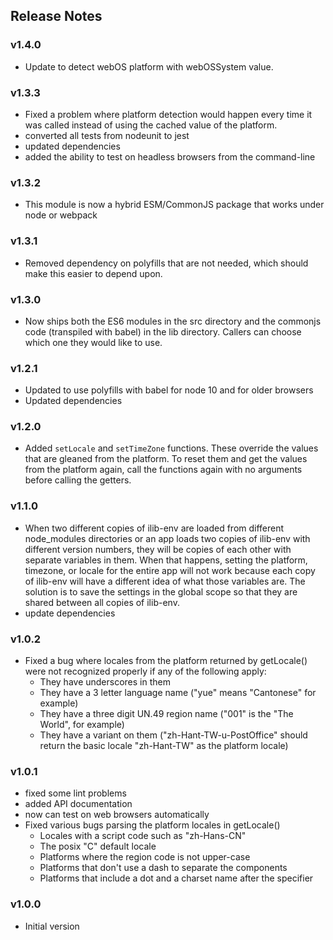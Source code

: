 ## Release Notes

### v1.4.0
* Update to detect webOS platform with webOSSystem value.

### v1.3.3

* Fixed a problem where platform detection would happen every time it was
  called instead of using the cached value of the platform.
* converted all tests from nodeunit to jest
* updated dependencies
* added the ability to test on headless browsers from the command-line

### v1.3.2

* This module is now a hybrid ESM/CommonJS package that works under node
  or webpack

### v1.3.1

* Removed dependency on polyfills that are not needed, which should make this
  easier to depend upon.

### v1.3.0

* Now ships both the ES6 modules in the src directory and the commonjs code
  (transpiled with babel) in the lib directory. Callers can choose which one
  they would like to use.

### v1.2.1

* Updated to use polyfills with babel for node 10 and for older browsers
* Updated dependencies

### v1.2.0

* Added `setLocale` and `setTimeZone` functions. These override the values
  that are gleaned from the platform. To reset them and get the values from
  the platform again, call the functions again with no arguments before calling
  the getters.

### v1.1.0

* When two different copies of ilib-env are loaded from different node_modules
  directories or an app loads two copies of ilib-env with different version
  numbers, they will be copies of each other with separate variables in
  them. When that happens, setting
  the platform, timezone, or locale for the entire app will not work because
  each copy of ilib-env will have a different idea of what those variables are.
  The solution is to save the settings in the global scope so that they are
  shared between all copies of ilib-env.
* update dependencies

### v1.0.2

* Fixed a bug where locales from the platform returned by getLocale() were not
  recognized properly if any of the following apply:
    * They have underscores in them
    * They have a 3 letter language name ("yue" means "Cantonese" for example)
    * They have a three digit UN.49 region name ("001" is the "The World",
      for example)
    * They have a variant on them ("zh-Hant-TW-u-PostOffice" should return the
      basic locale "zh-Hant-TW" as the platform locale)

### v1.0.1

- fixed some lint problems
- added API documentation
- now can test on web browsers automatically
- Fixed various bugs parsing the platform locales in getLocale()
    * Locales with a script code such as "zh-Hans-CN"
    * The posix "C" default locale
    * Platforms where the region code is not upper-case
    * Platforms that don't use a dash to separate the components
    * Platforms that include a dot and a charset name after the specifier

### v1.0.0

- Initial version
